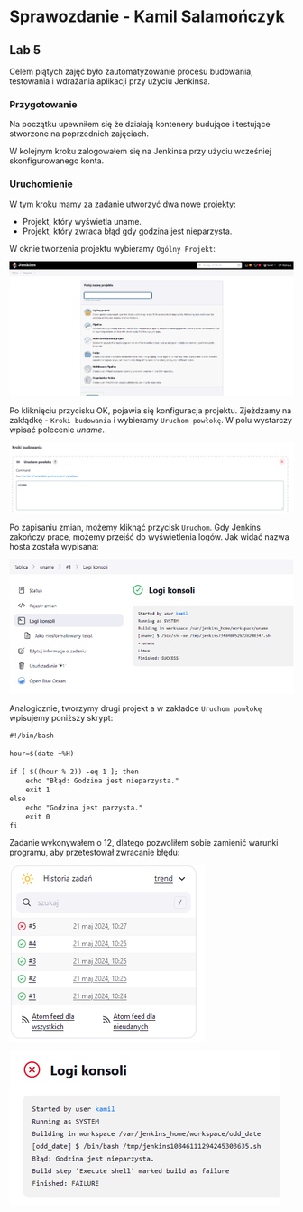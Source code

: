 # Sprawozdanie - Kamil Salamończyk

## Lab 5

Celem piątych zajęć było zautomatyzowanie procesu budowania, testowania i wdrażania aplikacji przy użyciu Jenkinsa.

### Przygotowanie

Na początku upewniłem się że działają kontenery budujące i testujące stworzone na poprzednich zajęciach.

W kolejnym kroku zalogowałem się na Jenkinsa przy użyciu wcześniej skonfigurowanego konta.

### Uruchomienie

W tym kroku mamy za zadanie utworzyć dwa nowe projekty:
- Projekt, który wyświetla uname.
- Projekt, który zwraca błąd gdy godzina jest nieparzysta.

W oknie tworzenia projektu wybieramy `Ogólny Projekt`:

![alt text](image.png)

Po kliknięciu przycisku OK, pojawia się konfiguracja projektu. Zjeżdżamy na zakłądkę - `Kroki budowania` i wybieramy `Uruchom powłokę`. W polu wystarczy wpisać polecenie *uname*. 

![alt text](image-1.png)

Po zapisaniu zmian, możemy kliknąć przycisk `Uruchom`. Gdy Jenkins zakończy prace, możemy przejść do wyświetlenia logów. Jak widać nazwa hosta została wypisana:

![alt text](image-2.png)

Analogicznie, tworzymy drugi projekt a w zakładce `Uruchom powłokę` wpisujemy poniższy skrypt:

```
#!/bin/bash

hour=$(date +%H)

if [ $((hour % 2)) -eq 1 ]; then
    echo "Błąd: Godzina jest nieparzysta."
    exit 1
else
    echo "Godzina jest parzysta."
    exit 0
fi
```

Zadanie wykonywałem o 12, dlatego pozwoliłem sobie zamienić warunki programu, aby przetestował zwracanie błędu:

![alt text](image-3.png)

![alt text](image-4.png)